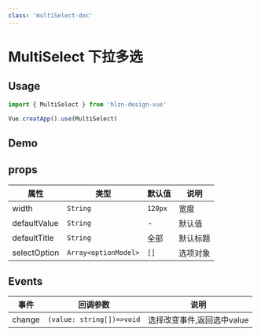 ```yaml
---
class: 'multiSelect-doc'
---
```

# MultiSelect 下拉多选

## Usage

```javascript
import { MultiSelect } from 'hlzn-design-vue'

Vue.creatApp().use(MultiSelect)
```

## Demo

<demo-wrapper
  src="src/packages/multiSelect/demo"
  :demos="demos"
/>

<script setup>
const demos = import.meta.globEager('../../../src/packages/multiSelect/demo/demo*.vue')
</script>


## props

| 属性        | 类型               | 默认值  | 说明                     |
| ----------- | ------------------ | ------- | ------------------------ |
| width | `String` | `120px`       | 宽度     |
| defaultValue        | `String`          | - | 默认值 |
| defaultTitle        | `String`          | 全部 | 默认标题 |
| selectOption      | `Array<optionModel>`          | `[]` | 选项对象    |

## Events

| 事件           | 回调参数                  | 说明               |
| -------------- | ------------------------- | ------------------ |
| change          | `(value: string[])=>void`               | 选择改变事件,返回选中value       |

